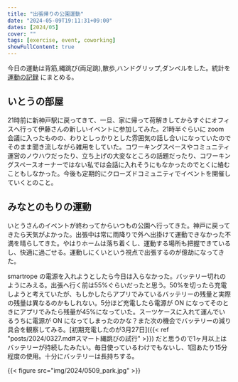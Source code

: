 ```yaml
---
title: "出張帰りの公園運動"
date: "2024-05-09T19:11:31+09:00"
dates: [2024/05]
cover: ""
tags: [exercise, event, coworking]
showFullContent: true
---
```


今日の運動は背筋,縄跳び(両足跳),散歩,ハンドグリップ,ダンベルをした。統計を [運動の記録](https://docs.google.com/spreadsheets/d/1bg85QtM-LciUgey8I79uI7vW2PEwsP6TVdeIRVkACBg/edit?usp=sharing) にまとめる。

## いとうの部屋

21時前に新神戸駅に戻ってきて、一旦、家に帰って荷解きしてからすぐにオフィスへ行って伊藤さんの新しいイベントに参加してみた。21時半ぐらいに zoom 会議に入ったものの、わりとしっかりとした雰囲気の話し合いになっていたのでそのまま聞き流しながら雑用をしていた。コワーキングスペースやコミュニティ運営のノウハウだったり、立ち上げの大変なところの話題だったり、コワーキングスペースオーナーではない私では会話に入れそうにもなかったのでとくに絡むこともしなかった。今後も定期的にクローズドコミュニティでイベントを開催していくとのこと。

## みなとのもりの運動

いとうさんのイベントが終わってからいつもの公園へ行ってきた。神戸に戻ってきたら天気がよかった。出張中は常に雨降りで外へ出掛けて運動できなかった不満を晴らしてきた。やはりホームは落ち着くし、運動する場所も把握できているし、快適に過ごせる。運動しにくいという視点で出張するのが億劫になってきた。

smartrope の電源を入れようとしたら今日は入らなかった。バッテリー切れのようにみえる。出張へ行く前は55%ぐらいだったと思う。50%を切ったら充電しようと考えていたが、もしかしたらアプリでみているバッテリーの残量と実際の残量は異なるのかもしれない。5分ほど充電したら電源が ON になってそのときにアプリでみたら残量が45%になっていた。スーツケースに入れて運んでいるうちに電源が ON になってしまったのかな？また次の機会でバッテリーの減り具合を観察してみる。[初期充電したのが3月27日]({{< ref "posts/2024/0327.md#スマート縄跳びの試行" >}}) だと思うので1ヶ月以上はバッテリーが持続したみたい。毎日使っているわけでもないし、1回あたり15分程度の使用。十分にバッテリーは長持ちする。

{{< figure src="img/2024/0509_park.jpg" >}}

